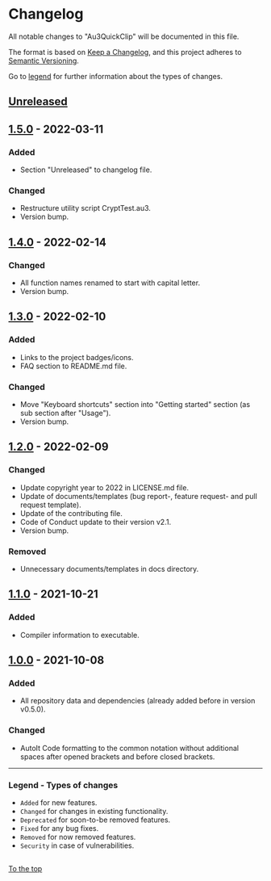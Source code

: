#####

# Changelog

All notable changes to "Au3QuickClip" will be documented in this file.

The format is based on [Keep a Changelog](https://keepachangelog.com/en/1.0.0/),
and this project adheres to [Semantic Versioning](https://semver.org/spec/v2.0.0.html).

Go to [legend](#legend---types-of-changes) for further information about the types of changes.

## [Unreleased]

## [1.5.0] - 2022-03-11

### Added

- Section "Unreleased" to changelog file.

### Changed

- Restructure utility script CryptTest.au3.
- Version bump.

## [1.4.0] - 2022-02-14

### Changed

- All function names renamed to start with capital letter.
- Version bump.

## [1.3.0] - 2022-02-10

### Added

- Links to the project badges/icons.
- FAQ section to README.md file.

### Changed

- Move "Keyboard shortcuts" section into "Getting started" section (as sub section after "Usage").
- Version bump.

## [1.2.0] - 2022-02-09

### Changed

- Update copyright year to 2022 in LICENSE.md file.
- Update of documents/templates (bug report-, feature request- and pull request template).
- Update of the contributing file.
- Code of Conduct update to their version v2.1.
- Version bump.

### Removed

- Unnecessary documents/templates in docs directory.

## [1.1.0] - 2021-10-21

### Added

- Compiler information to executable.

## [1.0.0] - 2021-10-08

### Added

- All repository data and dependencies (already added before in version v0.5.0).

### Changed

- AutoIt Code formatting to the common notation without additional spaces after opened brackets and before closed brackets.

[Unreleased]: https://github.com/Sven-Seyfert/Au3QuickClip/compare/v1.5.0...HEAD
[1.5.0]: https://github.com/Sven-Seyfert/Au3QuickClip/compare/v1.4.0...v1.4.0
[1.4.0]: https://github.com/Sven-Seyfert/Au3QuickClip/compare/v1.3.0...v1.4.0
[1.3.0]: https://github.com/Sven-Seyfert/Au3QuickClip/compare/v1.2.0...v1.3.0
[1.2.0]: https://github.com/Sven-Seyfert/Au3QuickClip/compare/v1.1.0...v1.2.0
[1.1.0]: https://github.com/Sven-Seyfert/Au3QuickClip/compare/v1.0.0...v1.1.0
[1.0.0]: https://github.com/Sven-Seyfert/Au3QuickClip/releases/tag/v1.0.0

---

### Legend - Types of changes

- `Added` for new features.
- `Changed` for changes in existing functionality.
- `Deprecated` for soon-to-be removed features.
- `Fixed` for any bug fixes.
- `Removed` for now removed features.
- `Security` in case of vulnerabilities.

##

[To the top](#)
